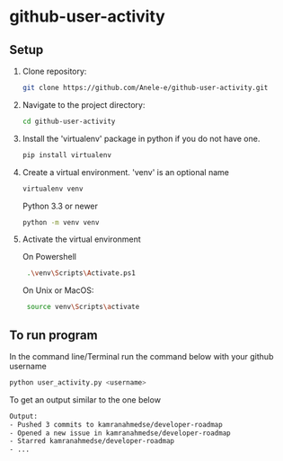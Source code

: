 # github-user-activity

## Setup

1. Clone repository:

    ```bash
    git clone https://github.com/Anele-e/github-user-activity.git

2. Navigate to the project directory:

    ```bash
    cd github-user-activity
    ```

3. Install the 'virtualenv' package in python if you do not have one.

    ```bash
    pip install virtualenv
    ```

4. Create a virtual environment. 'venv' is an optional name

    ```bash
    virtualenv venv
    ```

    Python 3.3 or newer 

    ```bash
    python -m venv venv
    ```
5. Activate the virtual environment

    On Powershell
    ```bash
     .\venv\Scripts\Activate.ps1

    ```
    On Unix or MacOS:

    ```bash
     source venv\Scripts\activate

    ```

## To run program

In the command line/Terminal run the command below with your github username

```bash
python user_activity.py <username>

```

To get an output similar to the one below

```bash
Output:
- Pushed 3 commits to kamranahmedse/developer-roadmap
- Opened a new issue in kamranahmedse/developer-roadmap
- Starred kamranahmedse/developer-roadmap
- ...
```

